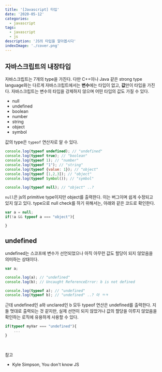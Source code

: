 ```yaml
---
title: '[Javascript] 타입'
date: '2020-05-12'
categories:
  - javascript
tags:
  - javascript
  - js
description: 'JS의 타입을 알아봅시다'
indexImage: './cover.png'
---
```


## 자바스크립트의 내장타입  

자바스크립트는 7개의 type을 가진다. 
다만 C++이나 Java 같은 strong type language와는 다르게 자바스크립트에서는 **변수**에는 타입이 없고, **값**만이 타입을 가진다.
자바스크립트는 변수의 타입을 강제하지 않으며 어떤 타입의 값도 가질 수 있다.
- null
- undefined
- boolean
- number
- string
- object
- symbol

값의 type은 ```typeof``` 연산자로 알 수 있다.

``` js
console.log(typeof undefined); // "undefined"
console.log(typeof true); // "boolean"
console.log(typeof 1); // "number"
console.log(typeof "1"); // "string"
console.log(typeof {value: 1}); // "object"
console.log(typeof [1,2,3]); // "object"
console.log(typeof Symbol()); // "symbol"

console.log(typeof null); // "object" ..?
```

```null```은 js의 primitive type이지만 object를 출력한다. 이는 버그이며 쉽게 수정되고 있지 않고 있다.
type으로 null check를 하기 위해서는, 아래와 같은 코드로 확인한다.

``` js
var a = null;
if(!a && typeof a === "object"){

}
```


## undefined

undefined는 스코프에 변수가 선언되었으나 아직 아무런 값도 할당이 되지 않았음을 의미하는 상태이다.

``` js
var a;

console.log(a); // "undefined"
console.log(b); // Uncaught ReferenceError: b is not defined

console.log(typeof a); // "undefined"
console.log(typeof b); // "undefined" ..? 아 ㅋㅋ

```

근데 undefined인 a와 unclared인 b 모두 typeof 연산은 undefined를 출력한다.
지들 멋대로 출력되는 것 같지만, 실제 선언이 되지 않았거나 값의 할당을 이루지 않았음을 확인하는 로직에 유용하게 사용할 수 있다.

``` js
if(typeof myVar === "undefined"){
	...
}
```

<br/>

참고
- Kyle Simpson, You don't know JS